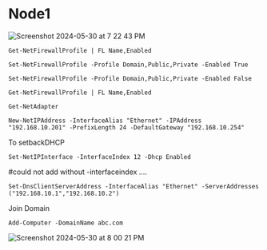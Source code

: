 # Node1
![Screenshot 2024-05-30 at 7 22 43 PM](https://github.com/Masudn101/Node1/assets/39289859/04f24869-828b-4a15-8067-760921591211)




```
Get-NetFirewallProfile | FL Name,Enabled
```
```
Set-NetFirewallProfile -Profile Domain,Public,Private -Enabled True
```
```
Set-NetFirewallProfile -Profile Domain,Public,Private -Enabled False
```
```
Get-NetFirewallProfile | FL Name,Enabled
```
```
Get-NetAdapter
```

```
New-NetIPAddress -InterfaceAlias "Ethernet" -IPAddress "192.168.10.201" -PrefixLength 24 -DefaultGateway "192.168.10.254"
```
To setbackDHCP

```
Set-NetIPInterface -InterfaceIndex 12 -Dhcp Enabled
```

#could not add without -interfaceindex ....

```
Set-DnsClientServerAddress -InterfaceAlias "Ethernet" -ServerAddresses ("192.168.10.1","192.168.10.2")

```

Join Domain

```
Add-Computer -DomainName abc.com
```
![Screenshot 2024-05-30 at 8 00 21 PM](https://github.com/Masudn101/Node1/assets/39289859/33174270-04c9-44aa-b8cf-56a31f87ee74)









